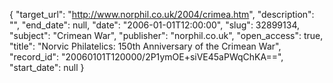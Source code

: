 {
  "target_url": "http://www.norphil.co.uk/2004/crimea.htm", 
  "description": "", 
  "end_date": null, 
  "date": "2006-01-01T12:00:00", 
  "slug": 32899134, 
  "subject": "Crimean War", 
  "publisher": "norphil.co.uk", 
  "open_access": true, 
  "title": "Norvic Philatelics: 150th Anniversary of the Crimean War", 
  "record_id": "20060101T120000/2P1ymOE+siVE45aPWqChKA==", 
  "start_date": null
}

